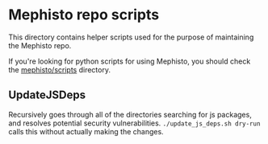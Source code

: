 <!---
  Copyright (c) Meta Platforms and its affiliates.
  This source code is licensed under the MIT license found in the
  LICENSE file in the root directory of this source tree.
-->

# Mephisto repo scripts

This directory contains helper scripts used for the purpose of maintaining the Mephisto repo.

If you're looking for python scripts for using Mephisto, you should check the [mephisto/scripts](`https://github.com/facebookresearch/Mephisto/blob/main/mephisto/scripts`) directory.

## UpdateJSDeps

Recursively goes through all of the directories searching for js packages, and resolves potential security vulnerabilities. `./update_js_deps.sh dry-run` calls this without actually making the changes.

